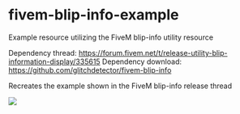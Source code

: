 # fivem-blip-info-example
Example resource utilizing the FiveM blip-info utility resource

Dependency thread: https://forum.fivem.net/t/release-utility-blip-information-display/335615
Dependency download: https://github.com/glitchdetector/fivem-blip-info

Recreates the example shown in the FiveM blip-info release thread

![](https://i.imgur.com/b2yMRW6.png)
